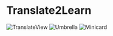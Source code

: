 # Translate2Learn

![TranslateView](http://i67.tinypic.com/2qnzkhy.jpg)
![Umbrella](http://i66.tinypic.com/dxzj1y.png)
![Minicard](http://i67.tinypic.com/m8l8vt.png)
